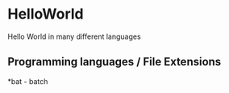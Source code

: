 # HelloWorld
Hello World in many different languages

## Programming languages / File Extensions
*bat - batch

